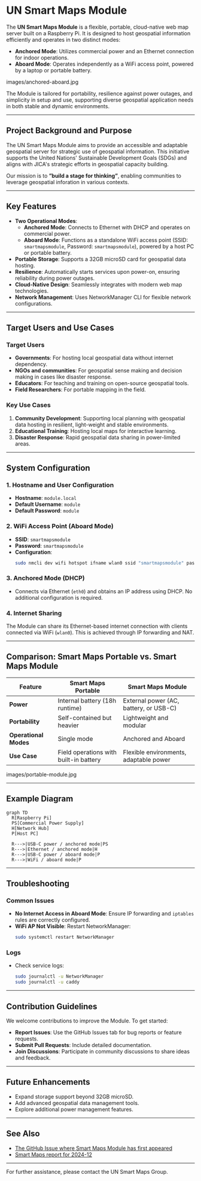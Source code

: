 # UN Smart Maps Module

The **UN Smart Maps Module** is a flexible, portable, cloud-native web map server built on a Raspberry Pi. It is designed to host geospatial information efficiently and operates in two distinct modes:

- **Anchored Mode**: Utilizes commercial power and an Ethernet connection for indoor operations.
- **Aboard Mode**: Operates independently as a WiFi access point, powered by a laptop or portable battery.

images/anchored-aboard.jpg

The Module is tailored for portability, resilience against power outages, and simplicity in setup and use, supporting diverse geospatial application needs in both stable and dynamic environments.

---

## Project Background and Purpose

The UN Smart Maps Module aims to provide an accessible and adaptable geospatial server for strategic use of geospatial information. This initiative supports the United Nations' Sustainable Development Goals (SDGs) and aligns with JICA's strategic efforts in geospatial capacity building.

Our mission is to **”build a stage for thinking”**, enabling communities to leverage geospatial inforation in various contexts.

---

## Key Features

- **Two Operational Modes**:
  - **Anchored Mode**: Connects to Ethernet with DHCP and operates on commercial power.
  - **Aboard Mode**: Functions as a standalone WiFi access point (SSID: `smartmapsmodule`, Password: `smartmapsmodule`), powered by a host PC or portable battery.
- **Portable Storage**: Supports a 32GB microSD card for geospatial data hosting.
- **Resilience**: Automatically starts services upon power-on, ensuring reliability during power outages.
- **Cloud-Native Design**: Seamlessly integrates with modern web map technologies.
- **Network Management**: Uses NetworkManager CLI for flexible network configurations.

---

## Target Users and Use Cases

### **Target Users**
- **Governments**: For hosting local geospatial data without internet dependency.
- **NGOs and communities**: For geospatial sense making and decision making in cases like disaster response.
- **Educators**: For teaching and training on open-source geospatial tools.
- **Field Researchers**: For portable mapping in the field.

### **Key Use Cases**
1. **Community Development**: Supporting local planning with geospatial data hosting in resilient, light-weight and stable environments.
2. **Educational Training**: Hosting local maps for interactive learning.
3. **Disaster Response**: Rapid geospatial data sharing in power-limited areas.

---

## System Configuration

### **1. Hostname and User Configuration**
- **Hostname**: `module.local`
- **Default Username**: `module`
- **Default Password**: `module`

### **2. WiFi Access Point (Aboard Mode)**
- **SSID**: `smartmapsmodule`
- **Password**: `smartmapsmodule`
- **Configuration**:
  ```bash
  sudo nmcli dev wifi hotspot ifname wlan0 ssid "smartmapsmodule" password "smartmapsmodule"
  ```

### **3. Anchored Mode (DHCP)**
- Connects via Ethernet (`eth0`) and obtains an IP address using DHCP. No additional configuration is required.

### **4. Internet Sharing**
The Module can share its Ethernet-based internet connection with clients connected via WiFi (`wlan0`). This is achieved through IP forwarding and NAT.

---

## Comparison: Smart Maps Portable vs. Smart Maps Module

| Feature                  | Smart Maps Portable                     | Smart Maps Module                      |
|--------------------------|------------------------------------------|----------------------------------------|
| **Power**               | Internal battery (18h runtime)          | External power (AC, battery, or USB-C) |
| **Portability**         | Self-contained but heavier              | Lightweight and modular                |
| **Operational Modes**   | Single mode                             | Anchored and Aboard                    |
| **Use Case**            | Field operations with built-in battery  | Flexible environments, adaptable power |

images/portable-module.jpg

---

## Example Diagram

```mermaid
graph TD
  R[Raspberry Pi]
  PS[Commercial Power Supply]
  H[Network Hub]
  P[Host PC]

  R--->|USB-C power / anchored mode|PS
  R--->|Ethernet / anchored mode|H
  R--->|USB-C power / aboard mode|P
  R--->|WiFi / aboard mode|P
```

---

## Troubleshooting

### **Common Issues**
- **No Internet Access in Aboard Mode**: Ensure IP forwarding and `iptables` rules are correctly configured.
- **WiFi AP Not Visible**: Restart NetworkManager:
  ```bash
  sudo systemctl restart NetworkManager
  ```

### **Logs**
- Check service logs:
  ```bash
  sudo journalctl -u NetworkManager
  sudo journalctl -u caddy
  ```

---

## Contribution Guidelines

We welcome contributions to improve the Module. To get started:
- **Report Issues**: Use the GitHub Issues tab for bug reports or feature requests.
- **Submit Pull Requests**: Include detailed documentation.
- **Join Discussions**: Participate in community discussions to share ideas and feedback.

---

## Future Enhancements

- Expand storage support beyond 32GB microSD.
- Add advanced geospatial data management tools.
- Explore additional power management features.

---

## See Also

- [The GitHub Issue where Smart Maps Module has first appeared](https://github.com/UNopenGIS/7/issues/610)
- [Smart Maps report for 2024-12](https://hackmd.io/@smartmaps/2024-12#/4)

---

For further assistance, please contact the UN Smart Maps Group.

